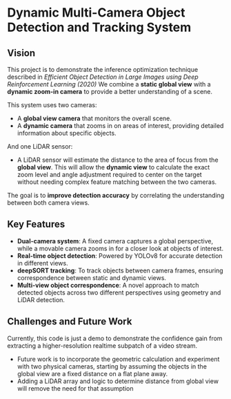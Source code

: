 # Dynamic Multi-Camera Object Detection and Tracking System

## Vision

This project is to demonstrate the inference optimization technique described in *Efficient Object Detection in Large Images using Deep Reinforcement Learning (2020)*
We combine a **static global view** with a **dynamic zoom-in camera** to provide a better understanding of a scene.

This system uses two cameras:
- A **global view camera** that monitors the overall scene.
- A **dynamic camera** that zooms in on areas of interest, providing detailed information about specific objects.

And one LiDAR sensor:
- A LiDAR sensor will estimate the distance to the area of focus from the **global view**. This will allow the **dynamic view** to calculate the exact zoom level and angle adjustment required to center on the target without needing complex feature matching between the two cameras.

The goal is to **improve detection accuracy** by correlating the understanding between both camera views.

## Key Features

- **Dual-camera system**: A fixed camera captures a global perspective, while a movable camera zooms in for a closer look at objects of interest.
- **Real-time object detection**: Powered by YOLOv8 for accurate detection in different views.
- **deepSORT tracking**: To track objects between camera frames, ensuring correspondence between static and dynamic views.
- **Multi-view object correspondence**: A novel approach to match detected objects across two different perspectives using geometry and LiDAR detection.

## Challenges and Future Work

Currently, this code is just a demo to demonstrate the confidence gain from extracting a higher-resolution realtime subpatch of a video stream.

- Future work is to incorporate the geometric calculation and experiment with two physical cameras, starting by assuming the objects in the global view are a fixed distance on a flat plane away.
- Adding a LiDAR array and logic to determine distance from global view will remove the need for that assumption


